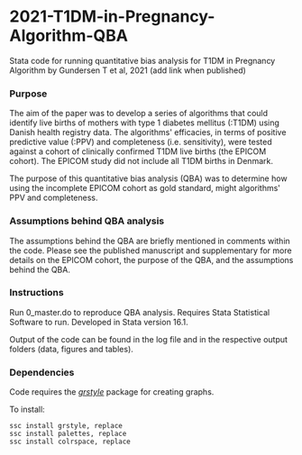 # 2021-T1DM-in-Pregnancy-Algorithm-QBA
Stata code for running quantitative bias analysis for T1DM in Pregnancy Algorithm by Gundersen T et al, 2021 (add link when published)

### Purpose
The aim of the paper was to develop a series of algorithms that could identify live births of mothers with type 1 diabetes mellitus (:T1DM) using Danish health registry data. The algorithms' efficacies, in terms of positive predictive value (:PPV) and completeness (i.e. sensitivity), were tested against a cohort of clinically confirmed T1DM live births (the EPICOM cohort). The EPICOM study did not include all T1DM births in Denmark.

The purpose of this quantitative bias analysis (QBA) was to determine how using the incomplete EPICOM cohort as gold standard, might algorithms' PPV and completeness. 

### Assumptions behind QBA analysis
The assumptions behind the QBA are briefly mentioned in comments within the code. Please see the published manuscript and supplementary for more details on the EPICOM cohort, the purpose of the QBA, and the assumptions behind the QBA.

### Instructions
Run 0_master.do to reproduce QBA analysis. Requires Stata Statistical Software to run. Developed in Stata version 16.1. 

Output of the code can be found in the log file and in the respective output folders (data, figures and tables).

### Dependencies
Code requires the [*grstyle*](http://repec.sowi.unibe.ch/stata/grstyle/index.html) package for creating graphs. 

To install:
```
ssc install grstyle, replace
ssc install palettes, replace
ssc install colrspace, replace
```
